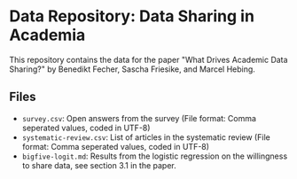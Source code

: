# Data Repository: Data Sharing in Academia

This repository contains the data for the paper "What Drives Academic Data
Sharing?" by Benedikt Fecher, Sascha Friesike, and Marcel Hebing.

## Files

* `survey.csv`: Open answers from the survey (File format: Comma seperated values, coded in UTF-8)
* `systematic-review.csv`: List of articles in the systematic review (File format: Comma seperated values, coded in UTF-8)
* `bigfive-logit.md`: Results from the logistic regression on the willingness to share data, see section 3.1 in the paper.
